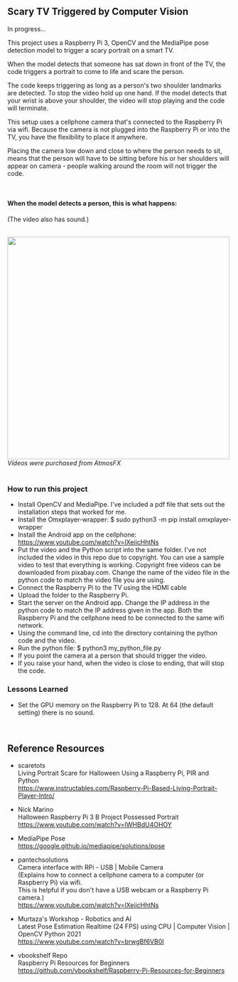 ## Scary TV Triggered by Computer Vision

In progress...

This project uses a Raspberry Pi 3, OpenCV and the MediaPipe pose detection model to trigger a scary portrait on a smart TV. 

When the model detects that someone has sat down in front of the TV, the code triggers a portrait to come to life and scare the person. 

The code keeps triggering as long as a person's two shoulder landmarks are detected. To stop the video hold up one hand. If the model detects that your wrist is above your shoulder, the video will stop playing and the code will terminate.

This setup uses a cellphone camera that's connected to the Raspberry Pi via wifi. Because the camera is not plugged into the Raspberry Pi or into the TV, you have the flexibility to place it anywhere.

Placing the camera low down and close to where the person needs to sit, means that the person will have to be sitting before his or her shoulders will appear on camera - people walking around the room will not trigger the code.

<br>

#### When the model detects a person, this is what happens:
(The video also has sound.)

<br>
<img src="https://github.com/vbookshelf/Scary-TV-Triggered-by-Computer-Vision/blob/main/images/scare-portrait5.gif" width="500"></img>
<i>Videos were purchased from AtmosFX</i>
<br>

<br>


### How to run this project

- Install OpenCV and MediaPipe. I've included a pdf file that sets out the installation steps that worked for me.
- Install the Omxplayer-wrapper:
$ sudo python3 -m pip install omxplayer-wrapper
- Install the Android app on the cellphone:
https://www.youtube.com/watch?v=lXeiicHhtNs
- Put the video and the Python script into the same folder. I've not included the video in this repo due to copyright. You can use a sample video to test that everything is working. Copyright free videos can be downloaded from pixabay.com. Change the name of the video file in the python code to match the video file you are using.
- Connect the Raspberry Pi to the TV using the HDMI cable
- Upload the folder to the Raspberry Pi.
- Start the server on the Android app. Change the IP address in the python code to match the IP address given in the app. Both the Raspberry Pi and the cellphone need to be connected to the same wifi network.
- Using the command line, cd into the directory containing the python code and the video.
- Run the python file:
$ python3 my_python_file.py
- If you point the camera at a person that should trigger the video.
- If you raise your hand, when the video is close to ending, that will stop the code.

### Lessons Learned

- Set the GPU memory on the Raspberry Pi to 128. At 64 (the default setting) there is no sound.

<br>

## Reference Resources

- scaretots<br>
Living Portrait Scare for Halloween Using a Raspberry Pi, PIR and Python<br>
https://www.instructables.com/Raspberry-Pi-Based-Living-Portrait-Player-Intro/

- Nick Marino<br>
Halloween Raspberry Pi 3 B Project Possessed Portrait<br>
https://www.youtube.com/watch?v=IWHBdU4OHOY

- MediaPipe Pose<br>
https://google.github.io/mediapipe/solutions/pose

- pantechsolutions<br>
Camera interface with RPi - USB | Mobile Camera<br>
(Explains how to connect a cellphone camera to a computer (or Raspberry Pi) via wifi.<br>
This is helpful if you don't have a USB webcam or a Raspberry Pi camera.)<br>
https://www.youtube.com/watch?v=lXeiicHhtNs

- Murtaza's Workshop - Robotics and AI<br>
Latest Pose Estimation Realtime (24 FPS) using CPU | Computer Vision | OpenCV Python 2021<br>
https://www.youtube.com/watch?v=brwgBf6VB0I

- vbookshelf Repo<br>
Raspberry Pi Resources for Beginners<br>
https://github.com/vbookshelf/Raspberry-Pi-Resources-for-Beginners


<br>
